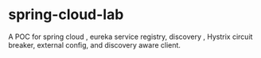 # spring-cloud-lab
A POC for spring cloud , eureka service registry, discovery , Hystrix circuit breaker, external config, and discovery aware client.
